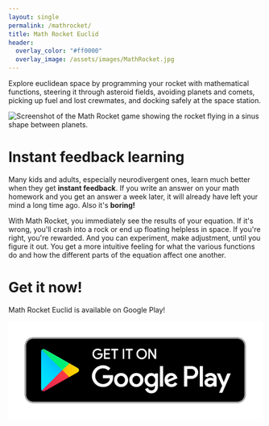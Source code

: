 ```yaml
---
layout: single
permalink: /mathrocket/
title: Math Rocket Euclid
header:
  overlay_color: "#ff0000"
  overlay_image: /assets/images/MathRocket.jpg
---
```


Explore euclidean space by programming your rocket with mathematical functions, steering it through asteroid fields, avoiding planets and comets, picking up fuel and lost crewmates, and docking safely at the space station.

![Screenshot of the Math Rocket game showing the rocket flying in a sinus shape between planets.](https://img.itch.zone/aW1hZ2UvMjkzMzU1OS8xODA2NjMxNS5qcGc=/original/AMh6uD.jpg)

# Instant feedback learning

Many kids and adults, especially neurodivergent ones, learn much better when they get **instant feedback**. If you write an answer on your math homework and you get an answer a week later, it will already have left your mind a long time ago. Also it's **boring!**

With Math Rocket, you immediately see the results of your equation. If it's wrong, you'll crash into a rock or end up floating helpless in space. If you're right, you're rewarded. And you can experiment, make adjustment, until you figure it out. You get a more intuitive feeling for what the various functions do and how the different parts of the equation affect one another. 

# Get it now!

Math Rocket Euclid is available on Google Play!

[![Get it on Google Play](/assets/images/GooglePlay.png)](https://play.google.com/store/apps/details?id=games.inspiring.mathrocket)